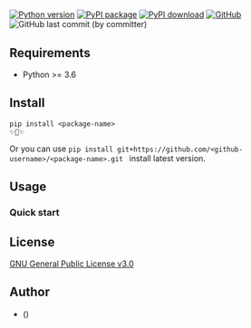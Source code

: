 # <Package-Name>
[![Python version](https://img.shields.io/pypi/pyversions/<package-name>.svg?logo=python)](https://pypi.python.org/pypi/<package-name>)
[![PyPI package](https://img.shields.io/pypi/v/<package-name>.svg)](https://pypi.python.org/pypi/<package-name>)
[![PyPI download](https://img.shields.io/pypi/dm/<package-name>.svg)](https://pypi.python.org/pypi/<package-name>)
[![GitHub](https://img.shields.io/github/license/<github-username>/<package-name>)](https://github.com/<github-username>/<package-name>/blob/main/LICENSE)
![GitHub last commit (by committer)](https://img.shields.io/github/last-commit/<github-username>/<package-name>)

<description>

## Requirements
* Python >= 3.6

## Install
```shell
pip install <package-name>
✨🍰✨
```
Or you can use `pip install git+https://github.com/<github-username>/<package-name>.git
` install latest version.

## Usage
### Quick start


## License
[GNU General Public License v3.0](https://github.com/<github-username>/<package-name>/blob/main/LICENSE)

## Author
* <author>([<email>](mailto:<email>))